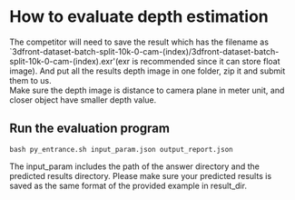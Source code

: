 # How to evaluate depth estimation
The competitor will need to save the result which has the filename as `3dfront-dataset-batch-split-10k-0-cam-(index)/3dfront-dataset-batch-split-10k-0-cam-(index).exr'(exr is recommended since it can store float image). And put all the results depth image in one folder, zip it and submit them to us. <br>
Make sure the depth image is distance to camera plane in meter unit, and closer object have smaller depth value.

## Run the evaluation program
```angular2
bash py_entrance.sh input_param.json output_report.json
```
The input_param includes the path of the answer directory and the predicted results directory. 
Please make sure your predicted results is saved as the same format of the provided example in result_dir.